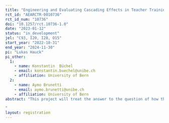 ```yaml
---
title: "Engineering and Evaluating Cascading Effects in Teacher Training Programs: Experimental Evidence from Tanzania"
rct_id: "AEARCTR-0010736"
rct_id_num: "10736"
doi: "10.1257/rct.10736-1.0"
date: "2023-01-12"
status: "in_development"
jel: "C93, I20, I28, O15"
start_year: "2022-10-31"
end_year: "2024-11-30"
pi: "Lukas Hauck"
pi_other:
  1:
    - name: Konstantin  Büchel
    - email: konstantin.buechel@unibe.ch
    - affiliation: University of Bern
  2:
    - name: Aymo Brunetti
    - email: aymo.brunetti@unibe.ch
    - affiliation: University of Bern
abstract: "This project will treat the answer to the question of how the latest insights from educational research can be shared with many teachers in a cost-efficient manner: The cascading model of knowledge dissipation. The rationale behind the cascading model is to focus on training a small number of teacher champions (e.g., one or two teachers per school) who then act as agents of change, sharing their new skills with colleagues at their local school, thereby multiplying the effect of the training program. The aim of the project is to scientifically evaluate an in-service teacher training program that relies on such a cascading model to dissipate its message: The School-based In-Service Teacher Training (SITT) implemented by the Swiss NGO Helvetas Tanzania. The evaluation will be designed as a randomized controlled trial (RCT), to identify the causal effect that the program has on (i) teaching styles of teachers who directly participate in the program, (ii) learning outcomes of their pupils, (iii) teaching styles of teacher who were only exposed to the program through cascading, and (iv) the learning outcomes of their pupils. By answering these questions, the project will inform the scientific discourse on whether the evaluated teacher-training program helped foster measurable knowledge dissipation through the cascading model.
"
layout: registration
---
```


